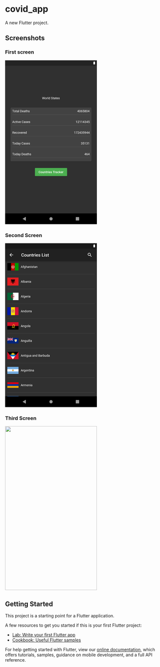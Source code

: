 # covid_app

A new Flutter project.
## Screenshots
### First screen
<img src="preview1.png" width="300" height="533">

### Second Screen
<img src="preview2.png" width="300" height="533">

### Third Screen
<img src="preview23.png" width="300" height="533">

## Getting Started

This project is a starting point for a Flutter application.

A few resources to get you started if this is your first Flutter project:

- [Lab: Write your first Flutter app](https://flutter.dev/docs/get-started/codelab)
- [Cookbook: Useful Flutter samples](https://flutter.dev/docs/cookbook)

For help getting started with Flutter, view our
[online documentation](https://flutter.dev/docs), which offers tutorials,
samples, guidance on mobile development, and a full API reference.
